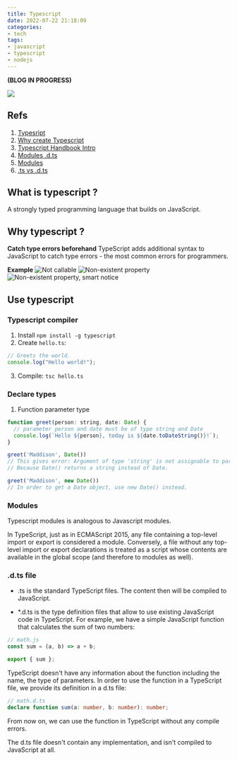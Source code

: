 ```yaml
---
title: Typescript
date: 2022-07-22 21:18:09
categories:
- tech
tags:
- javascript
- typescript
- nodejs
---
```

**(BLOG IN PROGRESS)**

![](/images/typescript1.png)
## Refs
1. [Typesript](https://www.typescriptlang.org/)
2. [Why create Typescript](https://www.typescriptlang.org/why-create-typescript)
3. [Typescript Handbook Intro](https://www.typescriptlang.org/docs/handbook/intro.html)
4. [Modules .d.ts](https://www.typescriptlang.org/docs/handbook/declaration-files/templates/module-d-ts.html)
5. [Modules](https://www.typescriptlang.org/docs/handbook/modules.html)
6. [.ts vs .d.ts](https://thisthat.dev/d-ts-vs-ts/)

## What is typescript ?
A strongly typed programming language that builds on JavaScript.
<!-- more -->
## Why typescript ?
**Catch type errors beforehand**
TypeScript adds additional syntax to JavaScript to catch type errors - the most common errors for programmers.

**Example**
![Not callable](/images/tscheck1.png)
![Non-existent property](/images/tscheck2.png)
![Non-existent property, smart notice](/images/tscheck3.png)

## Use typescript
### Typescript compiler
1. Install `npm install -g typescript`
2. Create `hello.ts`:
``` js
// Greets the world.
console.log("Hello world!");
```
3. Compile: `tsc hello.ts`

### Declare types
1. Function parameter type

``` js
function greet(person: string, date: Date) {
  // parameter person and date must be of type string and Date
  console.log(`Hello ${person}, today is ${date.toDateString()}!`);
}
```

``` js
greet('Maddison', Date())
// This gives error: Argument of type 'string' is not assignable to parameter of type 'Date'.
// Because Date() returns a string instead of Date.

greet('Maddison', new Date())
// In order to get a Date object, use new Date() instead.
```

### Modules
Typescript modules is analogous to Javascript modules.

In TypeScript, just as in ECMAScript 2015, any file containing a top-level import or export is considered a module. Conversely, a file without any top-level import or export declarations is treated as a script whose contents are available in the global scope (and therefore to modules as well).

### .d.ts file
- .ts is the standard TypeScript files. The content then will be compiled to JavaScript.

- *.d.ts is the type definition files that allow to use existing JavaScript code in TypeScript.
For example, we have a simple JavaScript function that calculates the sum of two numbers:

``` js
// math.js
const sum = (a, b) => a + b;

export { sum };
```

TypeScript doesn't have any information about the function including the name, the type of parameters. In order to use the function in a TypeScript file, we provide its definition in a d.ts file:

``` ts
// math.d.ts
declare function sum(a: number, b: number): number;
```

From now on, we can use the function in TypeScript without any compile errors.

The d.ts file doesn't contain any implementation, and isn't compiled to JavaScript at all.